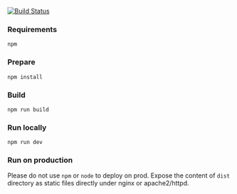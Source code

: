 [![Build Status](https://travis-ci.org/tuanpembual/blankon-linux-static-web.svg?branch=master)](https://travis-ci.org/tuanpembual/blankon-linux-static-web)

### Requirements

`npm`

### Prepare

`npm install`

### Build

`npm run build`

### Run locally

`npm run dev`

### Run on production

Please do not use `npm` or `node` to deploy on prod. Expose the content of `dist` directory as static files directly under nginx or apache2/httpd.
